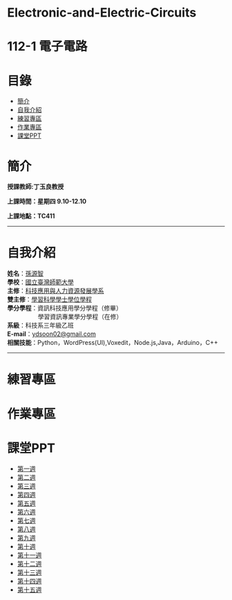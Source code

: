 # Electronic-and-Electric-Circuits
# 112-1 電子電路
# 目錄
+ [簡介](https://github.com/yuancc12/Electronic-and-Electric-Circuits/blob/main/README.md#%E7%B0%A1%E4%BB%8B)
+ [自我介紹](https://github.com/yuancc12/Electronic-and-Electric-Circuits/blob/main/README.md#%E8%87%AA%E6%88%91%E4%BB%8B%E7%B4%B9)
+ [練習專區](https://github.com/yuancc12/Electronic-and-Electric-Circuits/blob/main/README.md#%E7%B7%B4%E7%BF%92%E5%B0%88%E5%8D%80)
+ [作業專區](https://github.com/yuancc12/Electronic-and-Electric-Circuits/blob/main/README.md#%E4%BD%9C%E6%A5%AD%E5%B0%88%E5%8D%80)
+ [課堂PPT](https://github.com/yuancc12/Electronic-and-Electric-Circuits/blob/main/README.md#%E8%AA%B2%E5%A0%82ppt)

# 簡介
**授課教師:丁玉良教授**

**上課時間：星期四 9.10-12.10**

**上課地點：TC411**
***
# 自我介紹
**姓名**：[孫源智](https://yuancc12.github.io/web/mypages/)\
**學校**：[國立臺灣師範大學](https://www.ntnu.edu.tw/)\
**主修**：[科技應用與人力資源發展學系](https://www.tahrd.ntnu.edu.tw/)\
**雙主修**：[學習科學學士學位學程](https://www.upls.ntnu.edu.tw/)\
**學分學程**：資訊科技應用學分學程（修畢）\
&nbsp;&nbsp;&nbsp;&nbsp;&nbsp;&nbsp;&nbsp;&nbsp;&nbsp;&nbsp;&nbsp;&nbsp;&nbsp;&nbsp;&nbsp;&nbsp; &nbsp;學習資訊專業學分學程（在修）\
**系級**：科技系三年級乙班\
**E-mail**：ydsoon02@gmail.com\
**相關技能**：Python，WordPress(UI),Voxedit，Node.js,Java，Arduino，C++
***
# 練習專區
# 作業專區
# 課堂PPT
+ [第一週](https://docs.google.com/presentation/d/16SCpneNVDUc268sEKjD2v22v1RgYVdmf/edit?usp=drive_web&ouid=104859686814942849803&rtpof=true)
+ [第二週](https://docs.google.com/presentation/d/1CL5WSCVSMdwKAN4aQNBwY7sF6vcYuQa-/edit?usp=drive_web&ouid=104859686814942849803&rtpof=true)
+ [第三週](https://docs.google.com/presentation/d/18mIqNk4IiwLkmMS8SJeZEkX9yMjR-Mgd/edit?usp=drive_web&ouid=104859686814942849803&rtpof=true)
+ [第四週](https://docs.google.com/presentation/d/1FQlrGOPwuVTxYaiOU-Dvbq4iZQd0AYkw/edit?usp=drive_web&ouid=104859686814942849803&rtpof=true)
+ [第五週](https://docs.google.com/presentation/d/1xGDn6jlUksa2ggkaw6doqncE4vzeaddD/edit?usp=drive_web&ouid=104859686814942849803&rtpof=true)
+ [第六週](https://docs.google.com/presentation/d/1ydhJCEYlYD1e2S9XmaHfQJxxMUjfJsES/edit?usp=drive_web&ouid=104859686814942849803&rtpof=true)
+ [第七週](https://docs.google.com/presentation/d/1gJrWUSNTX2iJrI4DbnHwri70PiC5BcTQ/edit?usp=drive_web&ouid=104859686814942849803&rtpof=true)
+ [第八週](https://docs.google.com/presentation/d/1HYuDp4SCsb4AaREBIoO1P_XT8PxA_Tq-/edit?usp=drive_web&ouid=104859686814942849803&rtpof=true)
+ [第九週](https://docs.google.com/presentation/d/1ERbeBrr7i3gouA5dVnZfD-r65h-NiU_S/edit?usp=drive_web&ouid=104859686814942849803&rtpof=true)
+ [第十週](https://docs.google.com/presentation/d/1_QZJDijx5FO0l6P7SndttM_1RxEHajBS/edit?usp=drive_web&ouid=104859686814942849803&rtpof=true)
+ [第十一週](https://docs.google.com/presentation/d/1q3jYe0kD17qrJGftL4H-9nr5wzjPA9R7/edit?usp=drive_web&ouid=104859686814942849803&rtpof=true)
+ [第十二週](https://docs.google.com/presentation/d/1sLFW9KGyP21xFvAVTAeWxy9htlHLTQ_x/edit?usp=drive_web&ouid=104859686814942849803&rtpof=true)
+ [第十三週](https://docs.google.com/presentation/d/1Q0cs3-RpXtwv_mbLxiIdCboLvC3kK-Ms/edit?usp=drive_web&ouid=104859686814942849803&rtpof=true)
+ [第十四週](https://docs.google.com/presentation/d/1MMmX54wJBZ8QTpz0SkpOzrXbyvQtcW_v/edit?usp=drive_web&ouid=104859686814942849803&rtpof=true)
+ [第十五週](https://docs.google.com/presentation/d/1lOmzDm-EYOBvpHlMXitWJZpMLIhd87bo/edit?usp=drive_web&ouid=104859686814942849803&rtpof=true)
